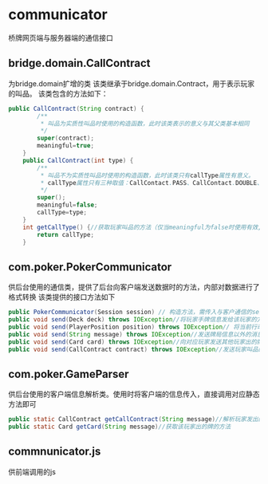 # communicator
桥牌网页端与服务器端的通信接口

## bridge.domain.CallContract
为bridge.domain扩增的类
该类继承于bridge.domain.Contract，用于表示玩家的叫品。
该类包含的方法如下：
```java
public CallContract(String contract) {
		/**
		 * 叫品为实质性叫品时使用的构造函数，此时该类表示的意义与其父类基本相同
		 */
		super(contract);
		meaningful=true;
	}
	public CallContract(int type) {
		/**
		 * 叫品不为实质性叫品时使用的构造函数，此时该类只有callType属性有意义。
		 * callType属性只有三种取值：CallContact.PASS、CallContact.DOUBLE、CallContact.REDOUBLE分别对应相应叫品
		 */
		super();
		meaningful=false;
		callType=type;
	}
	int getCallType() {//获取玩家叫品的方法（仅当meaningful为false时使用有效,否则请使用父类的方法）
		return callType;
	}
```

## com.poker.PokerCommunicator
供后台使用的通信类，提供了后台向客户端发送数据时的方法，内部对数据进行了格式转换
该类提供的接口方法如下

```java
public PokerCommunicator(Session session) // 构造方法，需传入与客户通信的session 
public void send(Deck deck) throws IOException//将玩家手牌信息发给该玩家的方法，通信出错时将抛出IOException,下述方法同此说明 
public void send(PlayerPosition position) throws IOException// 将当前行动玩家方信息发给玩家的方法 
public void send(String message) throws IOException//发送牌局信息以外的消息时使用的方法 
public void send(Card card) throws IOException//向对应玩家发送其他玩家出的牌的方法 
public void send(CallContract contract) throws IOException//发送玩家叫品的方法 
```

## com.poker.GameParser
供后台使用的客户端信息解析类。使用时将客户端的信息传入，直接调用对应静态方法即可
```java
public static CallContract getCallContract(String message)//解析玩家发出的叫牌信息方法
public static Card getCard(String message)//获取该玩家出的牌的方法
```

## commnunicator.js
供前端调用的js
